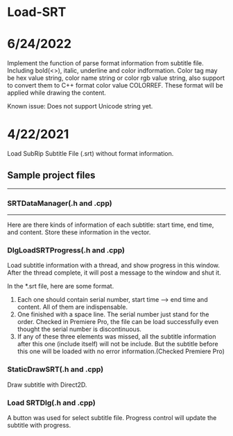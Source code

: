 # Load-SRT
# 6/24/2022
Implement the function of parse format information from subtitle file. Including bold(<>), italic, underline and color indformation.
Color tag may be hex value string, color name string or color rgb value string, also support to convert them to C++ format color value COLORREF.
These format will be applied while drawing the content.

Known issue: Does not support Unicode string yet.

# 4/22/2021
Load SubRip Subtitle File (.srt) without format information.

## Sample project files
---
### SRTDataManager(.h and .cpp)
---
Here are there kinds of information of each subtitle: start time, end time, and content. Store these information in the vector.

### DlgLoadSRTProgress(.h and .cpp)
Load subtitle information with a thread, and show progress in this window. After the thread complete, it will post a message to the window and shut it.

In the *.srt file, here are some format.
1. Each one should contain serial number, start time --> end time and content. All of them are indispensable.
2. One finished with a space line. The serial number just stand for the order. Checked in Premiere Pro, the file can be load successfully even thought the serial number is discontinuous. 
3. If any of these three elements was missed, all the subtitle information after this one (include itself) will not be include. But the subtitle before this one will be loaded with no error information.(Checked Premiere Pro) 

### StaticDrawSRT(.h and .cpp)
Draw subtitle with Direct2D. 

### Load SRTDlg(.h and .cpp)
A button was used for select subtitle file. Progress control will update the subtitle with progress.
